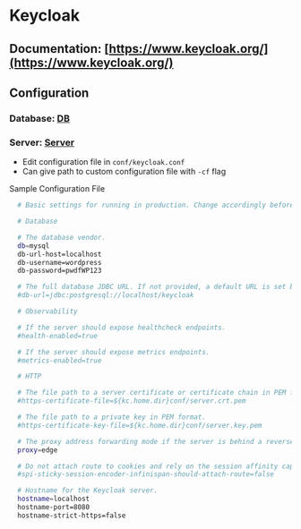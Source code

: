 # Keycloak

## Documentation: [https://www.keycloak.org/](https://www.keycloak.org/)

## Configuration 

### Database: [DB](https://www.keycloak.org/server/db#_configuring_a_database)

### Server: [Server](https://www.keycloak.org/server/configuration)

- Edit configuration file in `conf/keycloak.conf`
- Can give path to custom configuration file with `-cf` flag

Sample Configuration File

```sh
  # Basic settings for running in production. Change accordingly before deploying the server.

  # Database

  # The database vendor.
  db=mysql
  db-url-host=localhost
  db-username=wordpress
  db-password=pwdfWP123

  # The full database JDBC URL. If not provided, a default URL is set based on the selected database vendor.
  #db-url=jdbc:postgresql://localhost/keycloak

  # Observability

  # If the server should expose healthcheck endpoints.
  #health-enabled=true

  # If the server should expose metrics endpoints.
  #metrics-enabled=true

  # HTTP

  # The file path to a server certificate or certificate chain in PEM format.
  #https-certificate-file=${kc.home.dir}conf/server.crt.pem

  # The file path to a private key in PEM format.
  #https-certificate-key-file=${kc.home.dir}conf/server.key.pem

  # The proxy address forwarding mode if the server is behind a reverse proxy.
  proxy=edge

  # Do not attach route to cookies and rely on the session affinity capabilities from reverse proxy
  #spi-sticky-session-encoder-infinispan-should-attach-route=false

  # Hostname for the Keycloak server.
  hostname=localhost
  hostname-port=8080
  hostname-strict-https=false
```

